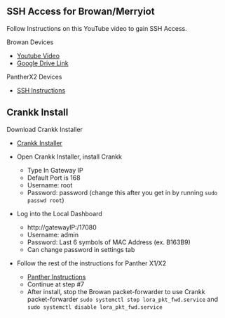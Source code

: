 ## SSH Access for Browan/Merryiot

Follow Instructions on this YouTube video to gain SSH Access. 

Browan Devices
  - [Youtube Video](https://www.youtube.com/watch?v=bkl76iK-WAo) 
  - [Google Drive Link](https://drive.google.com/drive/folders/1xxxJP7udmXkyyLGqBmzz7l15Ing898cl) 

PantherX2 Devices
  - [SSH Instructions](https://github.com/sicXnull/pantherx2_merryiot) 


## Crankk Install

Download Crankk Installer

- [Crankk Installer](https://crankk.io/downloads/) 

- Open Crankk Installer, install Crankk
  - Type In Gateway IP
  - Default Port is 168
  - Username: root
  - Password: password (change this after you get in by running `sudo passwd root`)
 

- Log into the Local Dashboard
  - http://gatewayIP:/17080
  - Username: admin
  - Password: Last 6 symbols of MAC Address (ex. B163B9)
  - Can change password in settings tab

- Follow the rest of the instructions for Panther X1/X2
  - [Panther Instructions](https://crankk.io/storage/2023/08/Panther-X1-X2-1.pdf) 
  - Continue at step #7
  - After install, stop the Browan packet-forwarder to use Crankk packet-forwarder `sudo systemctl stop lora_pkt_fwd.service` and `sudo systemctl disable lora_pkt_fwd.service`



